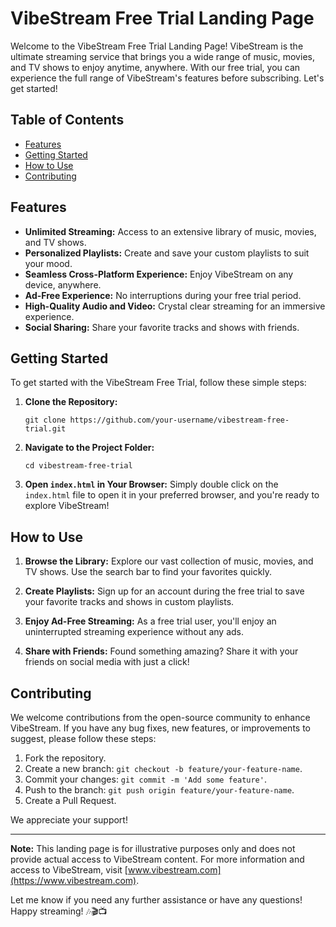 # VibeStream Free Trial Landing Page

Welcome to the VibeStream Free Trial Landing Page! VibeStream is the ultimate streaming service that brings you a wide range of music, movies, and TV shows to enjoy anytime, anywhere. With our free trial, you can experience the full range of VibeStream's features before subscribing. Let's get started!

## Table of Contents
- [Features](#features)
- [Getting Started](#getting-started)
- [How to Use](#how-to-use)
- [Contributing](#contributing)
  
## Features

- **Unlimited Streaming:** Access to an extensive library of music, movies, and TV shows.
- **Personalized Playlists:** Create and save your custom playlists to suit your mood.
- **Seamless Cross-Platform Experience:** Enjoy VibeStream on any device, anywhere.
- **Ad-Free Experience:** No interruptions during your free trial period.
- **High-Quality Audio and Video:** Crystal clear streaming for an immersive experience.
- **Social Sharing:** Share your favorite tracks and shows with friends.

## Getting Started

To get started with the VibeStream Free Trial, follow these simple steps:

1. **Clone the Repository:**
   ```
   git clone https://github.com/your-username/vibestream-free-trial.git
   ```

2. **Navigate to the Project Folder:**
   ```
   cd vibestream-free-trial
   ```

3. **Open `index.html` in Your Browser:**
   Simply double click on the `index.html` file to open it in your preferred browser, and you're ready to explore VibeStream!

## How to Use

1. **Browse the Library:**
   Explore our vast collection of music, movies, and TV shows. Use the search bar to find your favorites quickly.

2. **Create Playlists:**
   Sign up for an account during the free trial to save your favorite tracks and shows in custom playlists.

3. **Enjoy Ad-Free Streaming:**
   As a free trial user, you'll enjoy an uninterrupted streaming experience without any ads.

4. **Share with Friends:**
   Found something amazing? Share it with your friends on social media with just a click!

## Contributing

We welcome contributions from the open-source community to enhance VibeStream. If you have any bug fixes, new features, or improvements to suggest, please follow these steps:

1. Fork the repository.
2. Create a new branch: `git checkout -b feature/your-feature-name`.
3. Commit your changes: `git commit -m 'Add some feature'`.
4. Push to the branch: `git push origin feature/your-feature-name`.
5. Create a Pull Request.

We appreciate your support!

---

**Note:** This landing page is for illustrative purposes only and does not provide actual access to VibeStream content. For more information and access to VibeStream, visit [www.vibestream.com](https://www.vibestream.com).

Let me know if you need any further assistance or have any questions! Happy streaming! 🎶🎬📺
